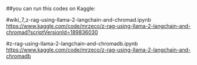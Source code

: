 ##you can run this codes on Kaggle:

  #wiki_7_z-rag-using-llama-2-langchain-and-chromad.ipynb 
  https://www.kaggle.com/code/mrzeco/z-rag-using-llama-2-langchain-and-chromad?scriptVersionId=189836030


  #z-rag-using-llama-2-langchain-and-chromadb.ipynb
  https://www.kaggle.com/code/mrzeco/z-rag-using-llama-2-langchain-and-chromadb
  
